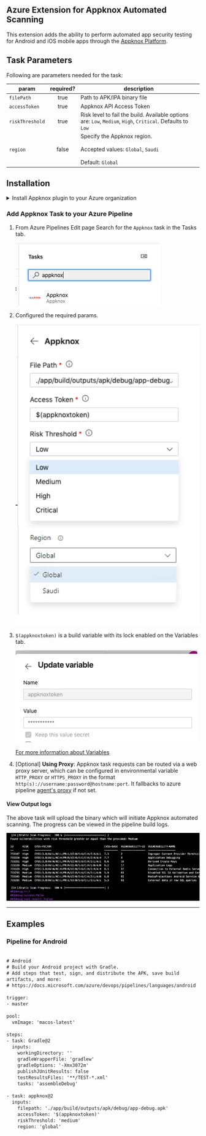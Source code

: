 ## Azure Extension for Appknox Automated Scanning
This extension adds the ability to perform automated app security testing for Android and iOS mobile apps through the [Appknox Platform](https://appknox.com).

## Task Parameters
Following are parameters needed for the task:

| param           | required? | description |
|-----------------|:---------:| ----- |
| `filePath`      |   true    | Path to APK/IPA binary file |
| `accessToken`   |   true    | Appknox API Access Token |
| `riskThreshold` |   true    | Risk level to fail the build. Available options are: `Low`, `Medium`, `High`, `Critical`. Defaults to `Low` |
| `region`        |   false   | Specify the Appknox region. <br><br>Accepted values: `Global`, `Saudi` <br><br>Default: `Global` |

## Installation

<details>
  <summary>Install Appknox plugin to your Azure organization</summary>
  <ol>
  <li>Click on <strong>Get it free</strong><br><img src="images/marketplace.png"></li>
  <li>Select your organization and Install <br><img src="images/install.png"></li>
  <ol>
</details>

### Add Appknox Task to your Azure Pipeline

1. From Azure Pipelines Edit page Search for the `Appknox` task in the Tasks tab.

    ![](images/tasks.png)

2. Configured the required params.

    ![](images/basic-config.png)

3. `$(appknoxtoken)` is a build variable with its lock enabled on the Variables tab.

    ![](images/variable.png)

    [For more information about Variables](https://docs.microsoft.com/en-us/azure/devops/pipelines/process/variables?view=azure-devops&tabs=yaml%2Cbatch)

4. \[Optional\] **Using Proxy**: Appknox task requests can be routed via a web proxy server, which can be configured in environmental variable `HTTP_PROXY` or `HTTPS_PROXY` in the format `http(s)://username:password@hostname:port`. It fallbacks to azure pipeline [agent's proxy](https://docs.microsoft.com/en-us/azure/devops/pipelines/agents/proxy) if not set.


#### View Output logs

The above task will upload the binary which will initiate Appknox automated scanning. The progress can be viewed in the pipeline build logs.

![](images/logs.png)

---

## Examples

### Pipeline for Android
```

# Android
# Build your Android project with Gradle.
# Add steps that test, sign, and distribute the APK, save build artifacts, and more:
# https://docs.microsoft.com/azure/devops/pipelines/languages/android

trigger:
- master

pool:
  vmImage: 'macos-latest'

steps:
- task: Gradle@2
  inputs:
    workingDirectory: ''
    gradleWrapperFile: 'gradlew'
    gradleOptions: '-Xmx3072m'
    publishJUnitResults: false
    testResultsFiles: '**/TEST-*.xml'
    tasks: 'assembleDebug'

- task: appknox@2
  inputs:
    filepath: './app/build/outputs/apk/debug/app-debug.apk'
    accessToken: '$(appknoxtoken)'
    riskThreshold: 'medium'
    region: 'global'
```
